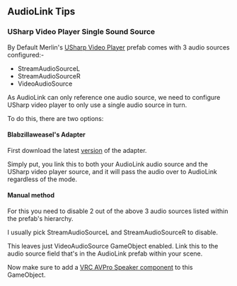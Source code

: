 ## AudioLink Tips
### USharp Video Player Single Sound Source
By Default Merlin's [USharp Video Player](https://github.com/MerlinVR/USharpVideo) prefab comes with 3 audio sources configured:-
- StreamAudioSourceL
- StreamAudioSourceR
- VideoAudioSource

As AudioLink can only reference one audio source, we need to configure USharp video player to only use a single audio source in turn.

To do this, there are two options:

#### Blabzillaweasel's Adapter
First download the latest [version](https://github.com/Blabzillaweasel/AudioLink-USharpVideo-Adapter) of the adapter.

Simply put, you link this to both your AudioLink audio source and the USharp video player source, and it will pass the audio over to AudioLink regardless of the mode.

#### Manual method
For this you need to disable 2 out of the above 3 audio sources listed within the prefab's hierarchy.

I usually pick StreamAudioSourceL and StreamAudioSourceR to disable.

This leaves just VideoAudioSource GameObject enabled. Link this to the audio source field that's in the AudioLink prefab within your scene.

Now make sure to add a [VRC AVPro Speaker component](https://docs.vrchat.com/docs/video-players#choosing-avpro-or-unity-video-player:~:text=AVPro%20speaker%20component) to this GameObject.

